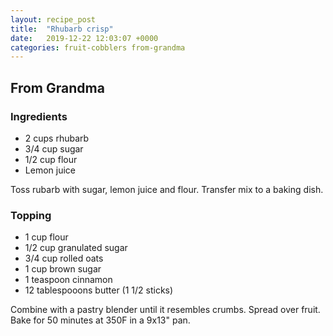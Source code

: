 ```yaml
---
layout: recipe_post
title:  "Rhubarb crisp"
date:   2019-12-22 12:03:07 +0000
categories: fruit-cobblers from-grandma
---
```


## From Grandma
### Ingredients
* 2 cups rhubarb
* 3/4 cup sugar
* 1/2 cup flour
* Lemon juice


Toss rubarb with sugar, lemon juice and flour. Transfer mix to a baking dish.

### Topping
* 1 cup flour
* 1/2 cup granulated sugar
* 3/4 cup rolled oats
* 1 cup brown sugar
* 1 teaspoon cinnamon
* 12 tablespooons butter (1 1/2 sticks)


Combine with a pastry blender until it resembles crumbs. Spread over fruit. Bake for 50 minutes at 350F in a 9x13" pan.
